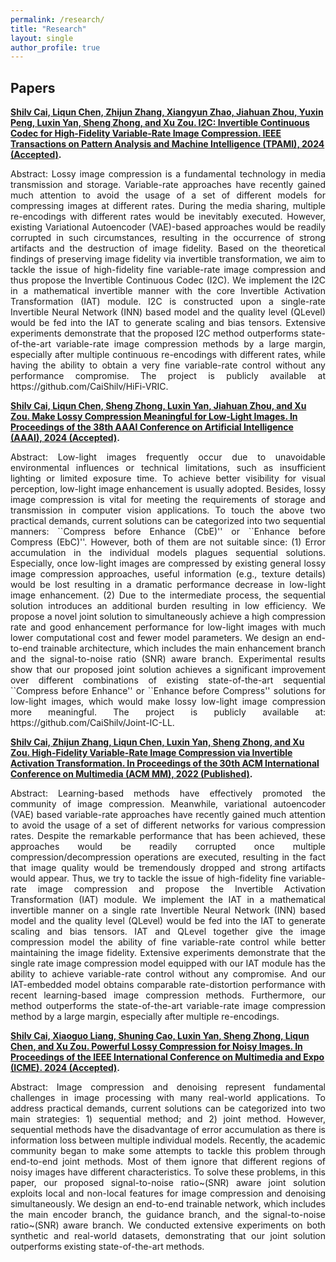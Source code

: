 ```yaml
---
permalink: /research/
title: "Research"
layout: single
author_profile: true
---
```




## Papers
**[Shilv Cai, Liqun Chen, Zhijun Zhang, Xiangyun Zhao, Jiahuan Zhou, Yuxin Peng, Luxin Yan, Sheng Zhong, and Xu Zou. I2C: Invertible Continuous Codec for High-Fidelity Variable-Rate Image Compression. IEEE Transactions on Pattern Analysis and Machine Intelligence (TPAMI), 2024 (Accepted)](https://ieeexplore.ieee.org/document/10411123).**


<p style="text-align: justify;">
Abstract: Lossy image compression is a fundamental technology in media transmission and storage. Variable-rate approaches have recently gained much attention to avoid the usage of a set of different models for compressing images at different rates. During the media sharing, multiple re-encodings with different rates would be inevitably executed. However, existing Variational Autoencoder (VAE)-based approaches would be readily corrupted in such circumstances, resulting in the occurrence of strong artifacts and the destruction of image fidelity. Based on the theoretical findings of preserving image fidelity via invertible transformation, we aim to tackle the issue of high-fidelity fine variable-rate image compression and thus propose the Invertible Continuous Codec (I2C). We implement the I2C in a mathematical invertible manner with the core Invertible Activation Transformation (IAT) module. I2C is constructed upon a single-rate Invertible Neural Network (INN) based model and the quality level (QLevel) would be fed into the IAT to generate scaling and bias tensors. Extensive experiments demonstrate that the proposed I2C method outperforms state-of-the-art variable-rate image compression methods by a large margin, especially after multiple continuous re-encodings with different rates, while having the ability to obtain a very fine variable-rate control without any performance compromise. The project is publicly available at https://github.com/CaiShilv/HiFi-VRIC.
</p>


**[Shilv Cai, Liqun Chen, Sheng Zhong, Luxin Yan, Jiahuan Zhou, and Xu Zou. Make Lossy Compression Meaningful for Low-Light Images. In Proceedings of the 38th AAAI Conference on Artificial Intelligence (AAAI), 2024 (Accepted)](https://arxiv.org/abs/2305.15030).**


<p style="text-align: justify;">
Abstract: Low-light images frequently occur due to unavoidable environmental influences or technical limitations, such as insufficient lighting or limited exposure time. To achieve better visibility for visual perception, low-light image enhancement is usually adopted. Besides, lossy image compression is vital for meeting the requirements of storage and transmission in computer vision applications. To touch the above two practical demands, current solutions can be categorized into two sequential manners: ``Compress before Enhance (CbE)'' or ``Enhance before Compress (EbC)''. However, both of them are not suitable since: (1) Error accumulation in the individual models plagues sequential solutions. Especially, once low-light images are compressed by existing general lossy image compression approaches, useful information (e.g., texture details) would be lost resulting in a dramatic performance decrease in low-light image enhancement. (2) Due to the intermediate process, the sequential solution introduces an additional burden resulting in low efficiency. We propose a novel joint solution to simultaneously achieve a high compression rate and good enhancement performance for low-light images with much lower computational cost and fewer model parameters. We design an end-to-end trainable architecture, which includes the main enhancement branch and the signal-to-noise ratio (SNR) aware branch. Experimental results show that our proposed joint solution achieves a significant improvement over different combinations of existing state-of-the-art sequential ``Compress before Enhance'' or ``Enhance before Compress'' solutions for low-light images, which would make lossy low-light image compression more meaningful. The project is publicly available at: https://github.com/CaiShilv/Joint-IC-LL.
</p>


**[Shilv Cai, Zhijun Zhang, Liqun Chen, Luxin Yan, Sheng Zhong, and Xu Zou. High-Fidelity Variable-Rate Image Compression via Invertible Activation Transformation. In Proceedings of the 30th ACM International Conference on Multimedia (ACM MM), 2022 (Published)](https://dl.acm.org/doi/10.1145/3503161.3547880).**


<p style="text-align: justify;">
Abstract: Learning-based methods have effectively promoted the community of image compression. Meanwhile, variational autoencoder (VAE) based variable-rate approaches have recently gained much attention to avoid the usage of a set of different networks for various compression rates. Despite the remarkable performance that has been achieved, these approaches would be readily corrupted once multiple compression/decompression operations are executed, resulting in the fact that image quality would be tremendously dropped and strong artifacts would appear. Thus, we try to tackle the issue of high-fidelity fine variable-rate image compression and propose the Invertible Activation Transformation (IAT) module. We implement the IAT in a mathematical invertible manner on a single rate Invertible Neural Network (INN) based model and the quality level (QLevel) would be fed into the IAT to generate scaling and bias tensors. IAT and QLevel together give the image compression model the ability of fine variable-rate control while better maintaining the image fidelity. Extensive experiments demonstrate that the single rate image compression model equipped with our IAT module has the ability to achieve variable-rate control without any compromise. And our IAT-embedded model obtains comparable rate-distortion performance with recent learning-based image compression methods. Furthermore, our method outperforms the state-of-the-art variable-rate image compression method by a large margin, especially after multiple re-encodings.
</p>


**[Shilv Cai, Xiaoguo Liang, Shuning Cao, Luxin Yan, Sheng Zhong, Liqun Chen, and Xu Zou. Powerful Lossy Compression for Noisy Images. In Proceedings of the IEEE International Conference on Multimedia and Expo (ICME). 2024 (Accepted)](https://arxiv.org/abs/2403.14135).**


<p style="text-align: justify;">
Abstract: Image compression and denoising represent fundamental challenges in image processing with many real-world applications. To address practical demands, current solutions can be categorized into two main strategies: 1) sequential method; and 2) joint method. However, sequential methods have the disadvantage of error accumulation as there is information loss between multiple individual models. Recently, the academic community began to make some attempts to tackle this problem through end-to-end joint methods. Most of them ignore that different regions of noisy images have different characteristics. To solve these problems, in this paper, our proposed signal-to-noise ratio~(SNR) aware joint solution exploits local and non-local features for image compression and denoising simultaneously. We design an end-to-end trainable network, which includes the main encoder branch, the guidance branch, and the signal-to-noise ratio~(SNR) aware branch. We conducted extensive experiments on both synthetic and real-world datasets, demonstrating that our joint solution outperforms existing state-of-the-art methods.
</p>
